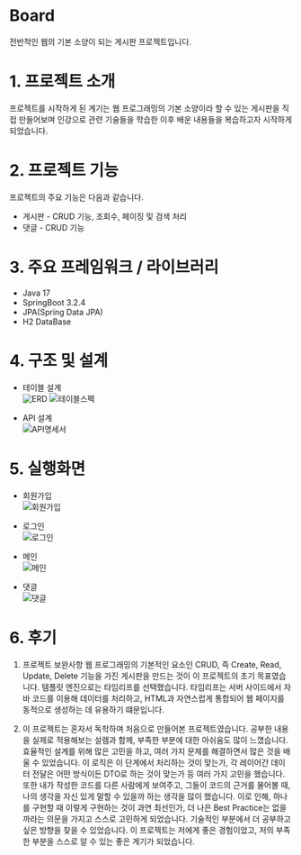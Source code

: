 # Board
전반적인 웹의 기본 소양이 되는 게시판 프로젝트입니다.
# 1. 프로젝트 소개
프로젝트를 시작하게 된 계기는 웹 프로그래밍의 기본 소양이라 할 수 있는 게시판을 직접 만들어보며 인강으로 관련 기술들을 학습한 이후 
배운 내용들을 복습하고자 시작하게 되었습니다.

# 2. 프로젝트 기능
프로젝트의 주요 기능은 다음과 같습니다.

* 게시판 - CRUD 기능, 조회수, 페이징 및 검색 처리 
* 댓글 - CRUD 기능
 
# 3. 주요 프레임워크 / 라이브러리
* Java 17
* SpringBoot 3.2.4
* JPA(Spring Data JPA)
* H2 DataBase
  
# 4. 구조 및 설계

* 테이블 설계 <br>
![ERD](https://github.com/user-attachments/assets/dd943aa8-f868-45c0-ab07-a47ad69d3617)
![테이블스펙](https://github.com/user-attachments/assets/71f9307d-539b-4ce8-acc1-e658b9f50510)

* API 설계 <br>
![API명세서](https://github.com/user-attachments/assets/1f2bf387-94c5-445b-bcc3-f71e3ebb8e81)

# 5. 실행화면
* 회원가입 <br>
![회원가입](https://github.com/user-attachments/assets/fdb03c70-bfd6-4dbe-b16d-3a5de2192f1b)

* 로그인 <br>
![로그인](https://github.com/user-attachments/assets/3bc7daa4-ec97-4350-abe5-6f99143f3357)

* 메인 <br>
![메인](https://github.com/user-attachments/assets/ae22f992-e53d-4c2b-9e6e-733cc6e38b8f)

* 댓글 <br>
![댓글](https://github.com/user-attachments/assets/ecda0e3c-46a1-4533-a850-75021a577d8c)

# 6. 후기
1. 프로젝트 보완사항 웹 프로그래밍의 기본적인 요소인 CRUD, 즉 Create, Read, Update, Delete 기능을 가진 게시판을 만드는 것이 이 프로젝트의 초기 목표였습니다. 템플릿 엔진으로는 타임리프를 선택했습니다. 타임리프는 서버 사이드에서 자바 코드를 이용해 데이터를 처리하고, HTML과 자연스럽게 통합되어 웹 페이지를 동적으로 생성하는 데 유용하기 떄문입니다. 

2. 이 프로젝트는 혼자서 독학하며 처음으로 만들어본 프로젝트였습니다. 공부한 내용을 실제로 적용해보는 설렘과 함께, 부족한 부분에 대한 아쉬움도 많이 느꼈습니다. 효율적인 설계를 위해 많은 고민을 하고, 여러 가지 문제를 해결하면서 많은 것을 배울 수 있었습니다. 이 로직은 이 단계에서 처리하는 것이 맞는가, 각 레이어간 데이터 전달은 어떤 방식이든 DTO로 하는 것이 맞는가 등 여러 가지 고민을 했습니다.  또한 내가 작성한 코드를 다른 사람에게 보여주고, 그들이 코드의 근거를 물어볼 때, 나의 생각을 자신 있게 말할 수 있을까 하는 생각을 많이 했습니다. 이로 인해, 하나를 구현할 때 이렇게 구현하는 것이 과연 최선인가, 더 나은 Best Practice는 없을까라는 의문을 가지고 스스로 고민하게 되었습니다.
기술적인 부분에서 더 공부하고 싶은 방향을 찾을 수 있었습니다. 이 프로젝트는 저에게 좋은 경험이었고, 저의 부족한 부분을 스스로 알 수 있는 좋은 계기가 되었습니다.
